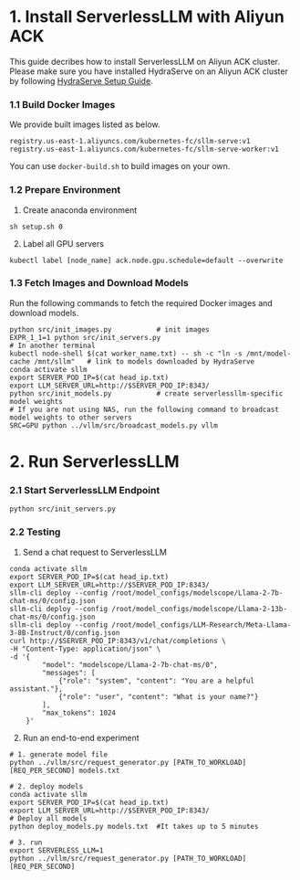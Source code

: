 # 1. Install ServerlessLLM with Aliyun ACK

This guide decribes how to install ServerlessLLM on Aliyun ACK cluster.
Please make sure you have installed HydraServe on an Aliyun ACK cluster by following [HydraServe Setup Guide](../../../README.md).

### 1.1 Build Docker Images

We provide built images listed as below.
```
registry.us-east-1.aliyuncs.com/kubernetes-fc/sllm-serve:v1
registry.us-east-1.aliyuncs.com/kubernetes-fc/sllm-serve-worker:v1
```

You can use `docker-build.sh` to build images on your own.
### 1.2 Prepare Environment

1. Create anaconda environment
```
sh setup.sh 0
```

2. Label all GPU servers
```
kubectl label [node_name] ack.node.gpu.schedule=default --overwrite
```

### 1.3 Fetch Images and Download Models

Run the following commands to fetch the required Docker images and download models.
```
python src/init_images.py           # init images
EXPR_1_1=1 python src/init_servers.py
# In another terminal
kubectl node-shell $(cat worker_name.txt) -- sh -c "ln -s /mnt/model-cache /mnt/sllm"   # link to models downloaded by HydraServe
conda activate sllm
export SERVER_POD_IP=$(cat head_ip.txt)
export LLM_SERVER_URL=http://$SERVER_POD_IP:8343/
python src/init_models.py           # create serverlessllm-specific model weights
# If you are not using NAS, run the following command to broadcast model weights to other servers
SRC=GPU python ../vllm/src/broadcast_models.py vllm
```

# 2. Run ServerlessLLM

### 2.1 Start ServerlessLLM Endpoint
```
python src/init_servers.py
```

### 2.2 Testing

1. Send a chat request to ServerlessLLM
```
conda activate sllm
export SERVER_POD_IP=$(cat head_ip.txt)
export LLM_SERVER_URL=http://$SERVER_POD_IP:8343/
sllm-cli deploy --config /root/model_configs/modelscope/Llama-2-7b-chat-ms/0/config.json 
sllm-cli deploy --config /root/model_configs/modelscope/Llama-2-13b-chat-ms/0/config.json 
sllm-cli deploy --config /root/model_configs/LLM-Research/Meta-Llama-3-8B-Instruct/0/config.json
curl http://$SERVER_POD_IP:8343/v1/chat/completions \
-H "Content-Type: application/json" \
-d '{
        "model": "modelscope/Llama-2-7b-chat-ms/0",
        "messages": [
            {"role": "system", "content": "You are a helpful assistant."},
            {"role": "user", "content": "What is your name?"}
        ],
        "max_tokens": 1024
    }'
```

2. Run an end-to-end experiment
```
# 1. generate model file
python ../vllm/src/request_generator.py [PATH_TO_WORKLOAD] [REQ_PER_SECOND] models.txt

# 2. deploy models
conda activate sllm
export SERVER_POD_IP=$(cat head_ip.txt)
export LLM_SERVER_URL=http://$SERVER_POD_IP:8343/
# Deploy all models
python deploy_models.py models.txt  #It takes up to 5 minutes

# 3. run
export SERVERLESS_LLM=1
python ../vllm/src/request_generator.py [PATH_TO_WORKLOAD] [REQ_PER_SECOND]
```
